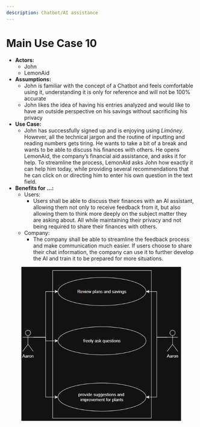 ```yaml
---
description: Chatbot/AI assistance
---
```


# Main Use Case 10

* **Actors:**&#x20;
  * John
  * LemonAid
* **Assumptions:**
  * John is familiar with the concept of a Chatbot and feels comfortable using it, understanding it is only for reference and will not be 100% accurate
  * John likes the idea of having his entries analyzed and would like to have an outside perspective on his savings without sacrificing his privacy
* **Use Case:**
  * John has successfully signed up and is enjoying using _Limóney_. However, all the technical jargon and the routine of inputting and reading numbers gets tiring. He wants to take a bit of a break and wants to be able to discuss his finances with others. He opens LemonAid, the company’s financial aid assistance, and asks it for help. To streamline the process, LemonAid asks John how exactly it can help him today, while providing several recommendations that he can click on or directing him to enter his own question in the text field.&#x20;
* **Benefits for …:**&#x20;
  * Users:
    * Users shall be able to discuss their finances with an AI assistant, allowing them not only to receive feedback from it, but also allowing them to think more deeply on the subject matter they are asking about. All while maintaining their privacy and not being required to share their finances with others.
  * Company:
    * The company shall be able to streamline the feedback process and make communication much easier. If users choose to share their chat information, the company can use it to further develop the AI and train it to be prepared for more situations.

<figure><img src="../.gitbook/assets/image (15).png" alt=""><figcaption></figcaption></figure>
